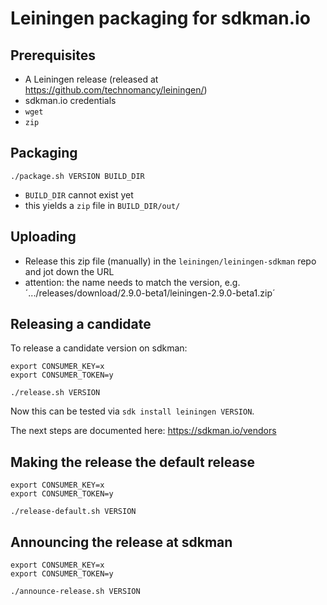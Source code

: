 # Leiningen packaging for sdkman.io

## Prerequisites

  * A Leiningen release (released at https://github.com/technomancy/leiningen/)
  * sdkman.io credentials
  * `wget`
  * `zip`

## Packaging

```
./package.sh VERSION BUILD_DIR
```

  * `BUILD_DIR` cannot exist yet
  * this yields a `zip` file in `BUILD_DIR/out/`

## Uploading

  * Release this zip file (manually) in the `leiningen/leiningen-sdkman` repo and jot down the URL
  * attention: the name needs to match the version, e.g. ´.../releases/download/2.9.0-beta1/leiningen-2.9.0-beta1.zip´

## Releasing a candidate

To release a candidate version on sdkman:

```
export CONSUMER_KEY=x
export CONSUMER_TOKEN=y

./release.sh VERSION
```

Now this can be tested via `sdk install leiningen VERSION`.

The next steps are documented here: https://sdkman.io/vendors

## Making the release the default release

```
export CONSUMER_KEY=x
export CONSUMER_TOKEN=y

./release-default.sh VERSION
```

## Announcing the release at sdkman

```
export CONSUMER_KEY=x
export CONSUMER_TOKEN=y

./announce-release.sh VERSION
```
